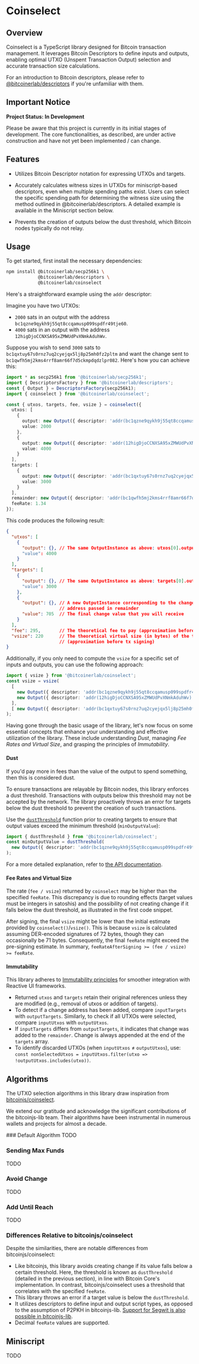 # Coinselect

## Overview
Coinselect is a TypeScript library designed for Bitcoin transaction management. It leverages Bitcoin Descriptors to define inputs and outputs, enabling optimal UTXO (Unspent Transaction Output) selection and accurate transaction size calculations.

For an introduction to Bitcoin descriptors, please refer to [@bitcoinerlab/descriptors](https://bitcoinerlab.com/modules/descriptors) if you're unfamiliar with them.

## Important Notice
**Project Status: In Development**

Please be aware that this project is currently in its initial stages of development. The core functionalities, as described, are under active construction and have not yet been implemented / can change. 

## Features

- Utilizes Bitcoin Descriptor notation for expressing UTXOs and targets.

- Accurately calculates witness sizes in UTXOs for miniscript-based descriptors, even when multiple spending paths exist. Users can select the specific spending path for determining the witness size using the method outlined in @bitcoinerlab/descriptors. A detailed example is available in the Miniscript section below.

- Prevents the creation of outputs below the dust threshold, which Bitcoin nodes typically do not relay.

## Usage

To get started, first install the necessary dependencies:

```bash
npm install @bitcoinerlab/secp256k1 \
            @bitcoinerlab/descriptors \
            @bitcoinerlab/coinselect
```

Here's a straightforward example using the `addr` descriptor:

Imagine you have two UTXOs:

- `2000` sats in an output with the address `bc1qzne9qykh9j55qt8ccqamusp099spdfr49tje60`.
- `4000` sats in an output with the address `12higDjoCCNXSA95xZMWUdPvXNmkAduhWv`.

Suppose you wish to send `3000` sats to `bc1qxtuy67s0rnz7uq2cyejqx5lj8p25mh0fz2pltm` and want the change sent to `bc1qwfh5mj2kms4rrf8amr66f7d5ckmpdqdzlpr082`. Here's how you can achieve this:

```typescript
import * as secp256k1 from '@bitcoinerlab/secp256k1';
import { DescriptorsFactory } from '@bitcoinerlab/descriptors';
const { Output } = DescriptorsFactory(secp256k1);
import { coinselect } from '@bitcoinerlab/coinselect';

const { utxos, targets, fee, vsize } = coinselect({
  utxos: [
    {
      output: new Output({ descriptor: 'addr(bc1qzne9qykh9j55qt8ccqamusp099spdfr49tje60)' }),
      value: 2000
    },
    {
      output: new Output({ descriptor: 'addr(12higDjoCCNXSA95xZMWUdPvXNmkAduhWv)' }),
      value: 4000
    }
  ],
  targets: [
    {
      output: new Output({ descriptor: 'addr(bc1qxtuy67s0rnz7uq2cyejqx5lj8p25mh0fz2pltm)' }),
      value: 3000
    }
  ],
  remainder: new Output({ descriptor: 'addr(bc1qwfh5mj2kms4rrf8amr66f7d5ckmpdqdzlpr082)' }),
  feeRate: 1.34
});
```

This code produces the following result:

```json
{
  "utxos": [
    {
      "output": {}, // The same OutputInstance as above: utxos[0].output
      "value": 4000
    }
  ],
  "targets": [
    {
      "output": {}, // The same OutputInstance as above: targets[0].output
      "value": 3000
    },
    {
      "output": {}, // A new OutputInstance corresponding to the change
                    // address passed in remainder
      "value": 705  // The final change value that you will receive
    }
  ],
  "fee": 295,       // The theoretical fee to pay (approximation before tx signing)
  "vsize": 220      // The theoretical virtual size (in bytes) of the tx
                    // (approximation before tx signing)
}
```

Additionally, if you only need to compute the `vsize` for a specific set of inputs and outputs, you can use the following approach:

```typescript
import { vsize } from '@bitcoinerlab/coinselect';
const vsize = vsize(
  [
    new Output({ descriptor: 'addr(bc1qzne9qykh9j55qt8ccqamusp099spdfr49tje60)' }),
    new Output({ descriptor: 'addr(12higDjoCCNXSA95xZMWUdPvXNmkAduhWv)' })
  ],
  [ new Output({ descriptor: 'addr(bc1qxtuy67s0rnz7uq2cyejqx5lj8p25mh0fz2pltm)' }) ]
);
```

Having gone through the basic usage of the library, let's now focus on some essential concepts that enhance your understanding and effective utilization of the library. These include understanding *Dust*, managing *Fee Rates and Virtual Size*, and grasping the principles of *Immutability*.

#### Dust

If you'd pay more in fees than the value of the output to spend something, then this is considered dust.

To ensure transactions are relayable by Bitcoin nodes, this library enforces a dust threshold. Transactions with outputs below this threshold may not be accepted by the network. The library proactively throws an error for targets below the dust threshold to prevent the creation of such transactions.

Use the [`dustThreshold`](https://bitcoinerlab.com/modules/coinselect/api/functions/dustThreshold.html) function prior to creating targets to ensure that output values exceed the minimum threshold (`minOutputValue`):

```typescript
import { dustThreshold } from '@bitcoinerlab/coinselect';
const minOutputValue = dustThreshold(
  new Output({ descriptor: 'addr(bc1qzne9qykh9j55qt8ccqamusp099spdfr49tje60)' })
);
```

For a more detailed explanation, refer to [the API documentation](https://bitcoinerlab.com/modules/coinselect/api/functions/dustThreshold.html).

#### Fee Rates and Virtual Size

The rate (`fee / vsize`) returned by `coinselect` may be higher than the specified `feeRate`. This discrepancy is due to rounding effects (target values must be integers in satoshis) and the possibility of not creating change if it falls below the dust threshold, as illustrated in the first code snippet.

After signing, the final `vsize` might be lower than the initial estimate provided by `coinselect()`/`vsize()`. This is because `vsize` is calculated assuming DER-encoded signatures of 72 bytes, though they can occasionally be 71 bytes. Consequently, the final `feeRate` might exceed the pre-signing estimate. In summary, `feeRateAfterSigning >= (fee / vsize) >= feeRate`.

#### Immutability

This library adheres to [Immutability principles](https://en.wikipedia.org/wiki/Immutable_object) for smoother integration with Reactive UI frameworks.

- Returned `utxos` and `targets` retain their original references unless they are modified (e.g., removal of utxos or addition of targets).
- To detect if a change address has been added, compare `inputTargets` with `outputTargets`. Similarly, to check if all UTXOs were selected, compare `inputUtxos` with `outputUtxos`.
- If `inputTargets` differs from `outputTargets`, it indicates that change was added to the `remainder`. Change is always appended at the end of the `targets` array.
- To identify discarded UTXOs (when `inputUtxos` ≠ `outputUtxos`), use: `const nonSelectedUtxos = inputUtxos.filter(utxo => !outputUtxos.includes(utxo))`.

## Algorithms

The UTXO selection algorithms in this library draw inspiration from [bitcoinjs/coinselect](https://github.com/bitcoinjs/coinselect).

We extend our gratitude and acknowledge the significant contributions of the bitcoinjs-lib team. Their algorithms have been instrumental in numerous wallets and projects for almost a decade.

### Default Algorithm
TODO

### Sending Max Funds
TODO

### Avoid Change
TODO

### Add Until Reach
TODO

### Differences Relative to bitcoinjs/coinselect

Despite the similarities, there are notable differences from bitcoinjs/coinselect:

- Like bitcoinjs, this library avoids creating change if its value falls below a certain threshold. Here, the threshold is known as `dustThreshold` (detailed in the previous section), in line with Bitcoin Core's implementation. In contrast, bitcoinjs/coinselect uses a threshold that correlates with the specified `feeRate`.
- This library throws an error if a target value is below the `dustThreshold`.
- It utilizes descriptors to define input and output script types, as opposed to the assumption of P2PKH in bitcoinjs-lib. [Support for Segwit is also possible in bitcoinjs-lib](https://github.com/BlueWallet/BlueWallet/blob/8834f70ee655df09dfa9bc13adae74775f3baead/class/wallets/abstract-hd-electrum-wallet.ts#L1126).
- Decimal `feeRate` values are supported.

## Miniscript
TODO
